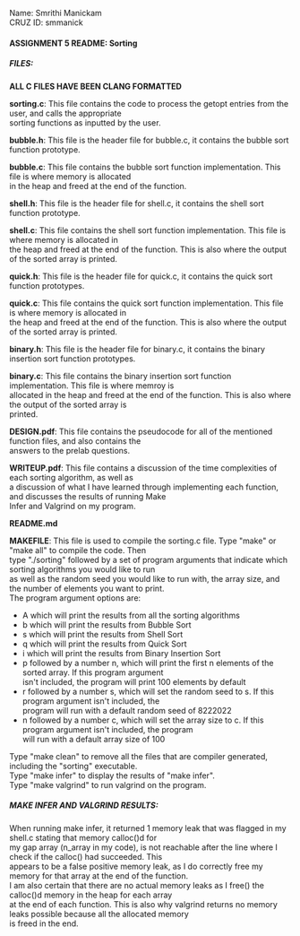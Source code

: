 Name: Smrithi Manickam  
CRUZ ID: smmanick  
  
  
#### ASSIGNMENT 5 README: Sorting   

    
##### FILES:  
**ALL C FILES HAVE BEEN CLANG FORMATTED**   
    
    
**sorting.c**: This file contains the code to process the getopt entries from the user, and calls the appropriate   
sorting functions as inputted by the user.   
   
   
**bubble.h**: This file is the header file for bubble.c, it contains the bubble sort function prototype.   
   
**bubble.c**: This file contains the bubble sort function implementation. This file is where memory is allocated   
in the heap and freed at the end of the function.   
   
   
**shell.h**: This file is the header file for shell.c, it contains the shell sort function prototype.   
   
**shell.c**: This file contains the shell sort function implementation. This file is where memory is allocated in   
the heap and freed at the end of the function. This is also where the output of the sorted array is printed.   
   
   
**quick.h**: This file is the header file for quick.c, it contains the quick sort function prototypes.   
   
**quick.c**: This file contains the quick sort function implementation. This file is where memory is allocated in   
the heap and freed at the end of the function. This is also where the output of the sorted array is printed.   
    
    
**binary.h**: This file is the header file for binary.c, it contains the binary insertion sort function prototypes.   
   
**binary.c**: This file contains the binary insertion sort function implementation. This file is where memroy is   
allocated in the heap and freed at the end of the function. This is also where the output of the sorted array is   
printed.   
   
   
**DESIGN.pdf**: This file contains the pseudocode for all of the mentioned function files, and also contains the    
answers to the prelab questions.   
   
   
**WRITEUP.pdf**: This file contains a discussion of the time complexities of each sorting algorithm, as well as   
a discussion of what I have learned through implementing each function, and discusses the results of running Make   
Infer and Valgrind on my program.    
   
   
**README.md**    
    
   
**MAKEFILE**: This file is used to compile the sorting.c file. Type "make" or "make all" to compile the code. Then   
type "./sorting" followed by a set of program arguments that indicate which sorting algorithms you would like to run   
as well as the random seed you would like to run with, the array size, and the number of elements you want to print.   
The program argument options are:   
- A which will print the results from all the sorting algorithms   
- b which will print the results from Bubble Sort   
- s which will print the results from Shell Sort   
- q which will print the results from Quick Sort   
- i which will print the results from Binary Insertion Sort   
- p followed by a number n, which will print the first n elements of the sorted array. If this program argument   
isn't included, the program will print 100 elements by default    
- r followed by a number s, which will set the random seed to s. If this program argument isn't included, the   
program will run with a default random seed of 8222022    
- n followed by a number c, which will set the array size to c. If this program argument isn't included, the program   
will run with a default array size of 100   
   
Type "make clean" to remove all the files that are compiler generated, including the "sorting" executable.      
Type "make infer" to display the results of "make infer".   
Type "make valgrind" to run valgrind on the program.   
    
    
    
    
##### MAKE INFER AND VALGRIND RESULTS:   
   
When running make infer, it returned 1 memory leak that was flagged in my shell.c stating that memory calloc()d for   
my gap array (n_array in my code), is not reachable after the line where I check if the calloc() had succeeded. This   
appears to be a false positive memory leak, as I do correctly free my memory for that array at the end of the function.   
I am also certain that there are no actual memory leaks as I free() the calloc()d memory in the heap for each array   
at the end of each function. This is also why valgrind returns no memory leaks possible because all the allocated memory   
is freed in the end.   
    


























